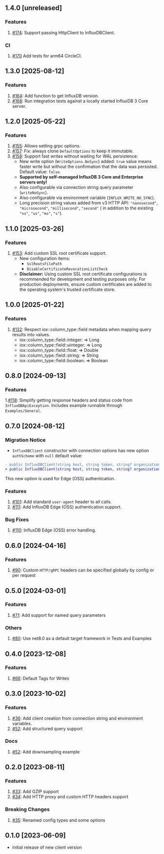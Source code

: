 ## 1.4.0 [unreleased]

### Features

1. [#174](https://github.com/InfluxCommunity/influxdb3-csharp/pull/174): Support passing HttpClient to InfluxDBClient.

### CI

1. [#170](https://github.com/InfluxCommunity/influxdb3-csharp/pull/170) Add tests for arm64 CircleCI.

## 1.3.0 [2025-08-12]

### Features

1. [#164](https://github.com/InfluxCommunity/influxdb3-csharp/pull/164): Add function to get InfluxDB version.
1. [#168](https://github.com/InfluxCommunity/influxdb3-csharp/pull/168): Run integration tests against a locally started InfluxDB 3 Core server.

## 1.2.0 [2025-05-22]

### Features

1. [#155](https://github.com/InfluxCommunity/influxdb3-csharp/pull/155): Allows setting grpc options.
1. [#157](https://github.com/InfluxCommunity/influxdb3-csharp/pull/157): Fix: always clone `DefaultOptions` to keep it
   immutable.
1. [#158](https://github.com/InfluxCommunity/influxdb3-csharp/pull/158): Support fast writes without waiting for WAL
   persistence:
    - New write option (`WriteOptions.NoSync`) added: `true` value means faster write but without the confirmation that
      the data was persisted. Default value: `false`.
    - **Supported by self-managed InfluxDB 3 Core and Enterprise servers only!**
    - Also configurable via connection string query parameter (`writeNoSync`).
    - Also configurable via environment variable (`INFLUX_WRITE_NO_SYNC`).
    - Long precision string values added from v3 HTTP API: `"nanosecond"`, `"microsecond"`, `"millisecond"`,
      `"second"` (
      in addition to the existing `"ns"`, `"us"`, `"ms"`, `"s"`).

## 1.1.0 [2025-03-26]

### Features

1. [#153](https://github.com/InfluxCommunity/influxdb3-csharp/pull/153): Add custom SSL root certificate support.
   - New configuration items:
      - `SslRootsFilePath`
      - `DisableCertificateRevocationListCheck`
   - **Disclaimer:** Using custom SSL root certificate configurations is recommended for development and testing
     purposes
     only. For production deployments, ensure custom certificates are added to the operating system's trusted
     certificate store.

## 1.0.0 [2025-01-22]

### Features

1. [#132](https://github.com/InfluxCommunity/influxdb3-csharp/pull/132): Respect iox::column_type::field metadata when
   mapping query results into values.
    - iox::column_type::field::integer: => Long
    - iox::column_type::field::uinteger: => Long
    - iox::column_type::field::float: => Double
    - iox::column_type::field::string: => String
    - iox::column_type::field::boolean: => Boolean

## 0.8.0 [2024-09-13]

### Features

1.[#118](https://github.com/InfluxCommunity/influxdb3-csharp/pull/118): Simplify getting response headers and status code from `InfluxDBApiException`.  Includes example runnable through `Examples/General`.

## 0.7.0 [2024-08-12]

### Migration Notice

- `InfluxDBClient` constructor with connection options has new option `authScheme` with `null` default value:

```diff
- public InfluxDBClient(string host, string token, string? organization = null, string? database = null);
+ public InfluxDBClient(string host, string token, string? organization = null, string? database = null, string? authScheme = null)
```

  This new option is used for Edge (OSS) authentication.

### Features

1. [#101](https://github.com/InfluxCommunity/influxdb3-csharp/pull/101): Add standard `user-agent` header to all calls.
1. [#111](https://github.com/InfluxCommunity/influxdb3-csharp/pull/111): Add InfluxDB Edge (OSS) authentication support.

### Bug Fixes

1. [#110](https://github.com/InfluxCommunity/influxdb3-csharp/pull/110): InfluxDB Edge (OSS) error handling.

## 0.6.0 [2024-04-16]

### Features

1. [#90](https://github.com/InfluxCommunity/influxdb3-csharp/pull/90): Custom `HTTP/gRPC` headers can be specified globally by config or per request

## 0.5.0 [2024-03-01]

### Features

1. [#71](https://github.com/InfluxCommunity/influxdb3-csharp/pull/71): Add support for named query parameters

### Others

1. [#80](https://github.com/InfluxCommunity/influxdb3-csharp/pull/80): Use net8.0 as a default target framework in Tests and Examples

## 0.4.0 [2023-12-08]

### Features

1. [#66](https://github.com/InfluxCommunity/influxdb3-csharp/pull/66): Default Tags for Writes

## 0.3.0 [2023-10-02]

### Features

1. [#36](https://github.com/InfluxCommunity/influxdb3-csharp/pull/46): Add client creation from connection string
and environment variables.
1. [#52](https://github.com/InfluxCommunity/influxdb3-csharp/pull/52): Add structured query support

### Docs

1. [#52](https://github.com/InfluxCommunity/influxdb3-csharp/pull/52): Add downsampling example

## 0.2.0 [2023-08-11]

### Features

1. [#33](https://github.com/InfluxCommunity/influxdb3-csharp/pull/33): Add GZIP support
1. [#34](https://github.com/InfluxCommunity/influxdb3-csharp/pull/34): Add HTTP proxy and custom HTTP headers support

### Breaking Changes

1. [#35](https://github.com/InfluxCommunity/influxdb3-csharp/pull/35): Renamed config types and some options

## 0.1.0 [2023-06-09]

- initial release of new client version
